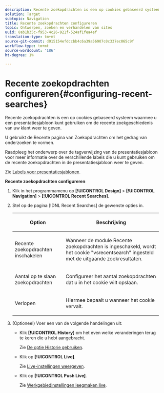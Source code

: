 ```yaml
---
description: Recente zoekopdrachten is een op cookies gebaseerd systeem waarmee u een presentatiesjabloon kunt gebruiken om de recente zoekgeschiedenis van uw klant weer te geven.
solution: Target
subtopic: Navigation
title: Recente zoekopdrachten configureren
topic: Ontwerpen, zoeken en verhandelen van sites
uuid: 8ab1b35c-f953-4c26-921f-524af1fea4ef
translation-type: tm+mt
source-git-commit: d015154efdccbb4c6a39a56907c0c337ec065c9f
workflow-type: tm+mt
source-wordcount: '186'
ht-degree: 1%

---
```



# Recente zoekopdrachten configureren{#configuring-recent-searches}

Recente zoekopdrachten is een op cookies gebaseerd systeem waarmee u een presentatiesjabloon kunt gebruiken om de recente zoekgeschiedenis van uw klant weer te geven.

U gebruikt de Recente pagina van Zoekopdrachten om het gedrag van onderzoeken te vormen.

Raadpleeg het onderwerp over de tagverwijzing van de presentatiesjabloon voor meer informatie over de verschillende labels die u kunt gebruiken om de recente zoekopdrachten in de presentatiesjabloon weer te geven.

Zie [Labels voor presentatiesjablonen](../c-appendices/c-templates.md#reference_F1BBF616BCEC4AD7B2548ECD3CA74C64).

**Recente zoekopdrachten configureren**

1. Klik in het programmamenu op **[!UICONTROL Design]** > **[!UICONTROL Navigation]** > **[!UICONTROL Recent Searches]**.
1. Stel op de pagina [!DNL Recent Searches] de gewenste opties in.

   <!-- 
   
   r_recent_searches_options.xml
   
   -->

   <table> 
    <thead> 
      <tr> 
      <th colname="col1" class="entry"> <p>Option </p> </th> 
      <th colname="col2" class="entry"> <p>Beschrijving </p> </th> 
      </tr> 
    </thead>
    <tbody> 
      <tr> 
      <td colname="col1"> <p>Recente zoekopdrachten inschakelen </p> </td> 
      <td colname="col2"> <p> Wanneer de module Recente zoekopdrachten is ingeschakeld, wordt het cookie "vsrecentsearch" ingesteld met de uitgaande zoekresultaten. </p> </td> 
      </tr> 
      <tr> 
      <td colname="col1"> <p>Aantal op te slaan zoekopdrachten </p> </td> 
      <td colname="col2"> <p>Configureer het aantal zoekopdrachten dat u in het cookie wilt opslaan. </p> </td> 
      </tr> 
      <tr> 
      <td colname="col1"> <p>Verlopen </p> </td> 
      <td colname="col2"> <p>Hiermee bepaalt u wanneer het cookie vervalt. </p> </td> 
      </tr> 
    </tbody> 
    </table>

1. (Optioneel) Voer een van de volgende handelingen uit:

   * Klik **[!UICONTROL History]** om het even welke veranderingen terug te keren die u hebt aangebracht.

      Zie [De optie Historie gebruiken](../t-using-the-history-option.md#task_70DD3F87A67242BBBD2CB27156F43002).

   * Klik op **[!UICONTROL Live]**.

      Zie [Live-instellingen weergeven](../c-about-staging.md#task_401A0EBDB5DB4D4CA933CBA7BECDC10F).

   * Klik op **[!UICONTROL Push Live]**.

      Zie [Werkgebiedinstellingen leegmaken live](../c-about-staging.md#task_44306783B4C0408AAA58B471DAF2D9A4).


